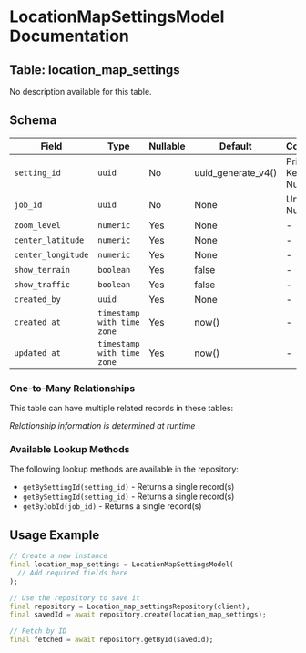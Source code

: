 # LocationMapSettingsModel Documentation

## Table: location_map_settings

No description available for this table.

## Schema

| Field | Type | Nullable | Default | Constraints |
|-------|------|----------|---------|-------------|
| `setting_id` | `uuid` | No | uuid_generate_v4() | Primary Key, Not Null |
| `job_id` | `uuid` | No | None | Unique, Not Null |
| `zoom_level` | `numeric` | Yes | None | - |
| `center_latitude` | `numeric` | Yes | None | - |
| `center_longitude` | `numeric` | Yes | None | - |
| `show_terrain` | `boolean` | Yes | false | - |
| `show_traffic` | `boolean` | Yes | false | - |
| `created_by` | `uuid` | Yes | None | - |
| `created_at` | `timestamp with time zone` | Yes | now() | - |
| `updated_at` | `timestamp with time zone` | Yes | now() | - |

### One-to-Many Relationships

This table can have multiple related records in these tables:

*Relationship information is determined at runtime*


### Available Lookup Methods

The following lookup methods are available in the repository:

- `getBySettingId(setting_id)` - Returns a single record(s)
- `getBySettingId(setting_id)` - Returns a single record(s)
- `getByJobId(job_id)` - Returns a single record(s)


## Usage Example

```dart
// Create a new instance
final location_map_settings = LocationMapSettingsModel(
  // Add required fields here
);

// Use the repository to save it
final repository = Location_map_settingsRepository(client);
final savedId = await repository.create(location_map_settings);

// Fetch by ID
final fetched = await repository.getById(savedId);
```
